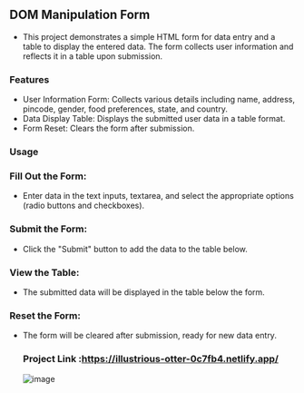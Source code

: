 ## DOM Manipulation Form
- This project demonstrates a simple HTML form for data entry and a table to display the entered data. The form collects user information and reflects it in a table upon submission.

### Features
- User Information Form: Collects various details including name, address, pincode, gender, food preferences, state, and country.
- Data Display Table: Displays the submitted user data in a table format.
- Form Reset: Clears the form after submission.

### Usage
### Fill Out the Form:
- Enter data in the text inputs, textarea, and select the appropriate options (radio buttons and checkboxes).
### Submit the Form:
- Click the "Submit" button to add the data to the table below.
### View the Table:
- The submitted data will be displayed in the table below the form.
### Reset the Form:
- The form will be cleared after submission, ready for new data entry.

  ### Project Link :https://illustrious-otter-0c7fb4.netlify.app/
  ![image](https://github.com/user-attachments/assets/29d45ed6-c419-44ad-bbd3-e3acb891a926)
